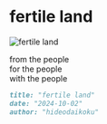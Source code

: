# fertile land
![fertile land](images/fertile%20land.jpeg)

from the people<br/>
for the people<br/>
with the people

```markdown
title: "fertile land"
date: "2024-10-02"
author: "hideodaikoku"
```